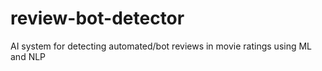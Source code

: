 # review-bot-detector
AI system for detecting automated/bot reviews in movie ratings using ML and NLP
